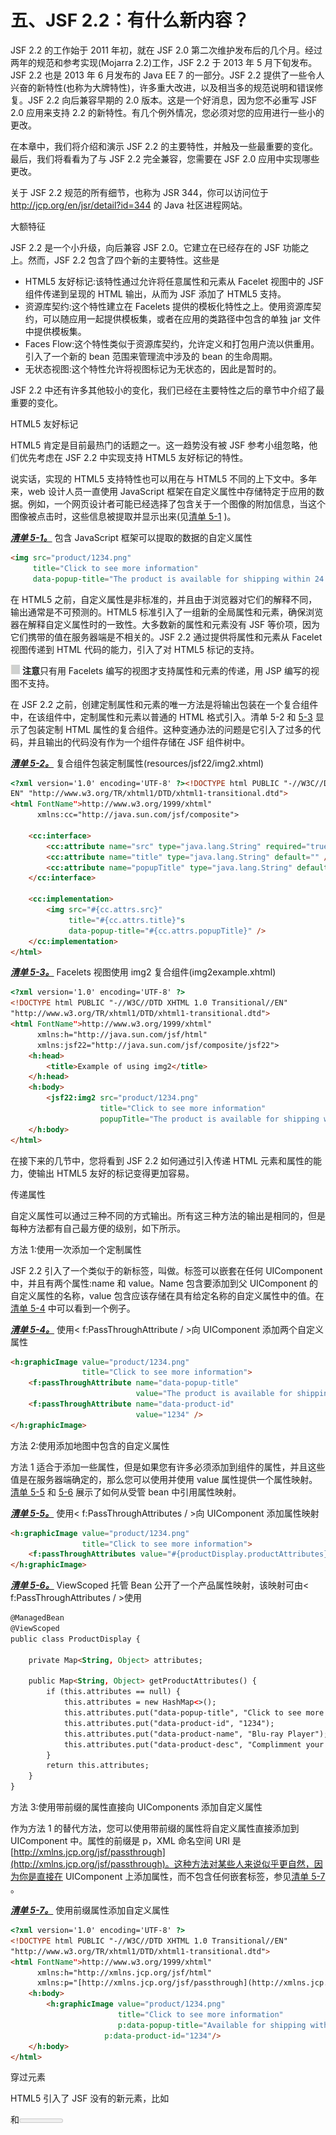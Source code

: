 # 五、JSF 2.2：有什么新内容？

JSF 2.2 的工作始于 2011 年初，就在 JSF 2.0 第二次维护发布后的几个月。经过两年的规范和参考实现(Mojarra 2.2)工作，JSF 2.2 于 2013 年 5 月下旬发布。JSF 2.2 也是 2013 年 6 月发布的 Java EE 7 的一部分。JSF 2.2 提供了一些令人兴奋的新特性(也称为大牌特性)，许多重大改进，以及相当多的规范说明和错误修复。JSF 2.2 向后兼容早期的 2.0 版本。这是一个好消息，因为您不必重写 JSF 2.0 应用来支持 2.2 的新特性。有几个例外情况，您必须对您的应用进行一些小的更改。

在本章中，我们将介绍和演示 JSF 2.2 的主要特性，并触及一些最重要的变化。最后，我们将看看为了与 JSF 2.2 完全兼容，您需要在 JSF 2.0 应用中实现哪些更改。

关于 JSF 2.2 规范的所有细节，也称为 JSR 344，你可以访问位于 http://jcp.org/en/jsr/detail?id=344 的 Java 社区进程网站。

大额特征

JSF 2.2 是一个小升级，向后兼容 JSF 2.0。它建立在已经存在的 JSF 功能之上。然而，JSF 2.2 包含了四个新的主要特性。这些是

*   HTML5 友好标记:该特性通过允许将任意属性和元素从 Facelet 视图中的 JSF 组件传递到呈现的 HTML 输出，从而为 JSF 添加了 HTML5 支持。
*   资源库契约:这个特性建立在 Facelets 提供的模板化特性之上。使用资源库契约，可以随应用一起提供模板集，或者在应用的类路径中包含的单独 jar 文件中提供模板集。
*   Faces Flow:这个特性类似于资源库契约，允许定义和打包用户流以供重用。引入了一个新的 bean 范围来管理流中涉及的 bean 的生命周期。
*   无状态视图:这个特性允许将视图标记为无状态的，因此是暂时的。

JSF 2.2 中还有许多其他较小的变化，我们已经在主要特性之后的章节中介绍了最重要的变化。

HTML5 友好标记

HTML5 肯定是目前最热门的话题之一。这一趋势没有被 JSF 参考小组忽略，他们优先考虑在 JSF 2.2 中实现支持 HTML5 友好标记的特性。

说实话，实现的 HTML5 支持特性也可以用在与 HTML5 不同的上下文中。多年来，web 设计人员一直使用 JavaScript 框架在自定义属性中存储特定于应用的数据。例如，一个网页设计者可能已经选择了包含关于一个图像的附加信息，当这个图像被点击时，这些信息被提取并显示出来(见[清单 5-1](#list1) )。

[***清单 5-1。***](#_list1) 包含 JavaScript 框架可以提取的数据的自定义属性

```html
<img src="product/1234.png"
     title="Click to see more information"
     data-popup-title="The product is available for shipping within 24 hours"/>
```

在 HTML5 之前，自定义属性是非标准的，并且由于浏览器对它们的解释不同，输出通常是不可预测的。HTML5 标准引入了一组新的全局属性和元素，确保浏览器在解释自定义属性时的一致性。大多数新的属性和元素没有 JSF 等价项，因为它们携带的值在服务器端是不相关的。JSF 2.2 通过提供将属性和元素从 Facelet 视图传递到 HTML 代码的能力，引入了对 HTML5 标记的支持。

![image](img/00010.jpeg) **注意**只有用 Facelets 编写的视图才支持属性和元素的传递，用 JSP 编写的视图不支持。

在 JSF 2.2 之前，创建定制属性和元素的唯一方法是将输出包装在一个复合组件中，在该组件中，定制属性和元素以普通的 HTML 格式引入。清单 5-2 和 [5-3](#list3) 显示了包装定制 HTML 属性的复合组件。这种变通办法的问题是它引入了过多的代码，并且输出的代码没有作为一个组件存储在 JSF 组件树中。

[***清单 5-2。***](#_list2) 复合组件包装定制属性(resources/jsf22/img2.xhtml)

```html
<?xml version='1.0' encoding='UTF-8' ?><!DOCTYPE html PUBLIC "-//W3C//DTD XHTML 1.0 Transitional//
EN" "http://www.w3.org/TR/xhtml1/DTD/xhtml1-transitional.dtd">
<html FontName">http://www.w3.org/1999/xhtml"
      xmlns:cc="http://java.sun.com/jsf/composite">

    <cc:interface>
        <cc:attribute name="src" type="java.lang.String" required="true" />
        <cc:attribute name="title" type="java.lang.String" default="" />
        <cc:attribute name="popupTitle" type="java.lang.String" default="" />
    </cc:interface>

    <cc:implementation>
        <img src="#{cc.attrs.src}"
             title="#{cc.attrs.title}"s
             data-popup-title="#{cc.attrs.popupTitle}" />
    </cc:implementation>
</html>
```

[***清单 5-3。***](#_list3) Facelets 视图使用 img2 复合组件(img2example.xhtml)

```html
<?xml version='1.0' encoding='UTF-8' ?>
<!DOCTYPE html PUBLIC "-//W3C//DTD XHTML 1.0 Transitional//EN"
"http://www.w3.org/TR/xhtml1/DTD/xhtml1-transitional.dtd">
<html FontName">http://www.w3.org/1999/xhtml"
      xmlns:h="http://java.sun.com/jsf/html"
      xmlns:jsf22="http://java.sun.com/jsf/composite/jsf22">
    <h:head>
        <title>Example of using img2</title>
    </h:head>
    <h:body>
        <jsf22:img2 src="product/1234.png"
                    title="Click to see more information"
                    popupTitle="The product is available for shipping within 24 hours" />
    </h:body>
</html>
```

在接下来的几节中，您将看到 JSF 2.2 如何通过引入传递 HTML 元素和属性的能力，使输出 HTML5 友好的标记变得更加容易。

传递属性

自定义属性可以通过三种不同的方式输出。所有这三种方法的输出是相同的，但是每种方法都有自己最方便的级别，如下所示。

方法 1:使用<passthroughattribute>一次添加一个定制属性</passthroughattribute>

JSF 2.2 引入了一个类似于<param>的新标签，叫做<passthroughattribute>。标签可以嵌套在任何 UIComponent 中，并且有两个属性:name 和 value。Name 包含要添加到父 UIComponent 的自定义属性的名称，value 包含应该存储在具有给定名称的自定义属性中的值。在[清单 5-4](#list4) 中可以看到一个例子。</passthroughattribute>

[***清单 5-4。***](#_list4) 使用< f:PassThroughAttribute / >向 UIComponent 添加两个自定义属性

```html
<h:graphicImage value="product/1234.png"
                title="Click to see more information">
    <f:passThroughAttribute name="data-popup-title"
                            value="The product is available for shipping within 24 hours" />
    <f:passThroughAttribute name="data-product-id"
                            value="1234" />
</h:graphicImage>
```

方法 2:使用<passthroughattributes>添加地图中包含的自定义属性</passthroughattributes>

方法 1 适合于添加一些属性，但是如果您有许多必须添加到组件的属性，并且这些值是在服务器端确定的，那么您可以使用<passthroughattributes>并使用 value 属性提供一个属性映射。[清单 5-5](#list5) 和 [5-6](#list6) 展示了如何从受管 bean 中引用属性映射。</passthroughattributes>

[***清单 5-5。***](#_list5) 使用< f:PassThroughAttributes / >向 UIComponent 添加属性映射

```html
<h:graphicImage value="product/1234.png"
                title="Click to see more information">
    <f:passThroughAttributes value="#{productDisplay.productAttributes}" />
</h:graphicImage>
```

[***清单 5-6。***](#_list6) ViewScoped 托管 Bean 公开了一个产品属性映射，该映射可由< f:PassThroughAttributes / >使用

```html
@ManagedBean
@ViewScoped
public class ProductDisplay {

    private Map<String, Object> attributes;

    public Map<String, Object> getProductAttributes() {
        if (this.attributes == null) {
            this.attributes = new HashMap<>();
            this.attributes.put("data-popup-title", "Click to see more information");
            this.attributes.put("data-product-id", "1234");
            this.attributes.put("data-product-name", "Blu-ray Player");
            this.attributes.put("data-product-desc", "Complimment your entertainment...");
        }
        return this.attributes;
    }
}
```

方法 3:使用带前缀的属性直接向 UIComponents 添加自定义属性

作为方法 1 的替代方法，您可以使用带前缀的属性将自定义属性直接添加到 UIComponent 中。属性的前缀是 p，XML 命名空间 URI 是[http://xmlns.jcp.org/jsf/passthrough](http://xmlns.jcp.org/jsf/passthrough)。这种方法对某些人来说似乎更自然，因为你是直接在 UIComponent 上添加属性，而不包含任何嵌套标签，参见[清单 5-7](#list7) 。

[***清单 5-7。***](#_list7) 使用前缀属性添加自定义属性

```html
<?xml version='1.0' encoding='UTF-8' ?>
<!DOCTYPE html PUBLIC "-//W3C//DTD XHTML 1.0 Transitional//EN"
"http://www.w3.org/TR/xhtml1/DTD/xhtml1-transitional.dtd">
<html FontName">http://www.w3.org/1999/xhtml"
      xmlns:h="http://xmlns.jcp.org/jsf/html"
      xmlns:p="[http://xmlns.jcp.org/jsf/passthrough](http://xmlns.jcp.org/jsf/passthrough)">
    <h:body>
        <h:graphicImage value="product/1234.png"
                        title="Click to see more information"
                        p:data-popup-title="Available for shipping within 24 hours"
                     p:data-product-id="1234"/>
    </h:body>
</html>
```

穿过元素

HTML5 引入了 JSF 没有的新元素，比如

<section>和<meter>。为了避免页面作者回到编写复合组件的工作中，引入了属性名称空间(jsf)。jsf 名称空间包含通常在 UIComponent 上找到的属性。当使用 jsf 名称空间时，Facelets 会检测到您希望将标记视为 UIComponent，并相应地对其进行映射。在[清单 5-8](#list8) 中，<进度>标签通过使用 jsf:id 属性被转换成 UIComponent。

[***清单 5-8。***](#_list8) 使用 jsf 属性命名空间传递元素

```html
<?xml version='1.0' encoding='UTF-8' ?>
<!DOCTYPE html PUBLIC "-//W3C//DTD XHTML 1.0 Transitional//EN"
"http://www.w3.org/TR/xhtml1/DTD/xhtml1-transitional.dtd">
<html FontName">http://www.w3.org/1999/xhtml"
      xmlns:h="http://xmlns.jcp.org/jsf/html"
      xmlns:jsf="http://xmlns.jcp.org/jsf">
    <h:body>
        <h:form>
            <progress jsf:id="progressbar"
                      value="#{imageGeneration.progress}"
                      max="100" />
        </h:form>
    </h:body>
</html>
```

从技术上来说，Facelets TagDecorator 负责将定制元素视为 UIComponents。在某些情况下，TagDecorator 会识别出与 HTML 标记完全相同的 UIComponent。在[清单 5-9](#list9) 中，HTML 标签和 JSF 标签将产生相同的输出和组件树。如果你喜欢尽可能接近 HTML 来写你的观点，这是对 JSF 的一个很好的补充。

[***清单 5-9。***](#_list9)HTML 和 JSF 标签之间的自动映射

```html
<?xml version='1.0' encoding='UTF-8' ?>
<!DOCTYPE html PUBLIC "-//W3C//DTD XHTML 1.0 Transitional//EN"
"http://www.w3.org/TR/xhtml1/DTD/xhtml1-transitional.dtd">
<html FontName">http://www.w3.org/1999/xhtml"
      xmlns:h="http://xmlns.jcp.org/jsf/html"
      xmlns:jsf="http://xmlns.jcp.org/jsf">
    <h:body>
        <h:form>
            <input type="text" jsf:value="#{registration.firstName}" />
            <h:inputText value="#{registration.lastName}" />
        </h:form>
    </h:body>
</html>
```

资源库契约

JSF 2.0 引入了资源库，级联样式表、javascripts、图像和复合组件驻留在 resources/目录中，或者打包在 JAR 文件的 META-INF/resources 目录中。资源库契约通过引入拥有多个资源库的可能性，将这一特性向前推进了一步。使用资源库契约，您可以将模板映射到应用中的特定视图。例如，您可以为匿名用户和经过身份验证的用户或者应用的不同部分使用单独的模板和资源。与普通资源一样，您可以在 contracts/目录下的应用中包含资源库协定，或者通过将协定打包到 META-INF/contracts 目录下的 JAR 文件中。将 JAR 文件放在 WEB-INF/lib 目录中，应用会自动发现它。

![image](img/00010.jpeg) **提示**为了加快资源库契约的发现，在包含契约的目录中放置一个名为 javax.faces.contract.xml 的文件。目前该文件没有任何内容，但在即将推出的版本中可能会有所改变。

有两种使用合同的方法。第一种方法将通过 URL 模式自动将契约映射到视图上。第二种方法在视图中显式声明契约。这些方法可以结合使用，以获得最大的灵活性。首先，我们将看看如何创建资源库契约；然后，我们将看看在应用中应用它们的两种方法。

资源库契约的目标是使一组模板可用，这些模板可由不知道可用资源库契约中正在使用的确切模板的模板客户端重用。因此，资源库契约应该使用相同的模板和内容区域名称。也就是说，模板文件必须具有相同的文件名，并且<insert>标记必须使用相同的名称。</insert>

例如，我们将在一个应用中创建两个合同。第一个合同在[清单 5-10](#list10) 和[清单 5-11](#list11) 实施，第二个合同在[清单 5-12](#list12) 和[清单 5-13](#list13) 实施。两个模板的区别在于配色方案和帮助文本。

[***清单 5-10。***](#_list10) 文件结构中的"基础"资源库合同应用目录

```html
| contracts/
| contracts/basic/page-template.xhtml
| contracts/basic/layout.css
| contracts/basic/page.css
```

[***清单 5-11。***](#_list11) 合同目录/基础/页面-模板. xhtml

```html
<?xml version='1.0' encoding='UTF-8' ?>
<!DOCTYPE html PUBLIC "-//W3C//DTD XHTML 1.0 Transitional//EN"
"http://www.w3.org/TR/xhtml1/DTD/xhtml1-transitional.dtd">
<html FontName">http://www.w3.org/1999/xhtml"
      xmlns:p="http://xmlns.jcp.org/jsf/passthrough"
      xmlns:jsf="http://xmlns.jcp.org/jsf"
      xmlns:ui="http://xmlns.jcp.org/jsf/facelets"
      xmlns:h="http://xmlns.jcp.org/jsf/html">

    <h:head>
        <h:outputStylesheet name="page.css" />
        <h:outputStylesheet name="layout.css" />
        <title><ui:insert name="page-title" /></title>
    </h:head>

    <h:body>
        <div id="top" class="top">
            <ui:insert name="top" />
        </div>

        <div id="content" class="center_content">
            <ui:insert name="content" />
        </div>
    </h:body>
</html>
```

[***清单 5-12。***](#_list12) 文件结构资源库合同后添加一个"基本-附加"合同

```html
| contracts/
| contracts/basic/page-template.xhtml
| contracts/basic/layout.css
| contracts/basic/page.css
| contracts/basic-plus/page-template.xhtml
| contracts/basic-plus/layout.css
| contracts/basic-plus/page.css
| contracts/basic-plus/logo.png
```

[***清单 5-13。***](#_list13) 合同目录/基础-附加/页面-模板. xhtml

```html
<?xml version='1.0' encoding='UTF-8' ?>
<!DOCTYPE html PUBLIC "-//W3C//DTD XHTML 1.0 Transitional//EN"
"http://www.w3.org/TR/xhtml1/DTD/xhtml1-transitional.dtd">
<html FontName">http://www.w3.org/1999/xhtml"
      xmlns:p="http://xmlns.jcp.org/jsf/passthrough"
      xmlns:jsf="http://xmlns.jcp.org/jsf"
      xmlns:ui="http://xmlns.jcp.org/jsf/facelets"
      xmlns:h="http://xmlns.jcp.org/jsf/html">

    <h:head>
        <h:outputStylesheet name="page.css" />
        <h:outputStylesheet name="layout.css" />
        <title><ui:insert name="page-title" /></title>
    </h:head>

    <h:body>
        <div id="top" class="top">
           <h:graphicImage id="logo" name="logo.png" />
            <ui:insert name="top" />
        </div>

        <div id="help" class="left">
            Welcome to JSF 2.2\. This example demonstrates how to use Resource Library Contracts.
        </div>

        <div id="content" class="right ">
            <ui:insert name="content" />
        </div>

        <div id="top" class="top">
           You can find more information about JSF 2.2 at the
            <a href="http://jcp.org/en/jsr/detail?id=344">JCP website</a>
       </div>
    </h:body>
</html>
```

从[清单 5-11](#list11) 中可以看出，资源库契约模板就像普通的 Facelets 模板一样。由于这个模板将是我们合同的基础，我们必须记下并重用模板文件名以及内容区域。也就是说，我们的模板文件必须命名为 page-template.xhtml，并且我们必须坚持使用<ui:insert name = " page-title "/>来插入页面的标题，< ui:insert name="top" / >来插入页面的页眉，< ui:insert name="content" / >来插入页面的内容。您可以自由地更改资源库合同中的所有内容，包括样式表和图像。我们资源库契约的唯一名称是/contracts 下的目录名，也就是 basic。要创建另一个资源库契约，只需在/contracts 下创建一个具有唯一名称的目录，其中包含同名的模板。[清单 5-12](#list12) 显示了在创建了基本加合同之后合同目录的结构。

正如您在[清单 5-13](#list13) 中看到的，模板名称是相同的(page-template.xhtml)，内容区域也是相同的(page-title，top，content)。basic 和 basic-plus 遵循相同的约定，可以由相同的模板客户端使用。

资源库契约已经就绪，可以使用了。

方法 1:通过 URL 模式在视图上映射契约

可以通过 URL 模式指定使用哪个契约 。当您希望将不同的资源库应用于不同的部分或访问级别时，这很有用。例如，您可能希望对匿名用户和管理员应用单独的资源库。您可以将资源库契约映射到 applications 标记内 faces-config.xml 中的视图。

在[清单 5-14](#list14) 中，当访问/admin 下的视图时，应用基本的资源库契约。所有其他视图都使用 basic-plus 资源库，其中包含更多帮助信息。

[***清单 5-14。***](#_list14) 对通过/admin/*访问的视图和其余视图应用单独的契约

```html
<?xml version='1.0' encoding='UTF-8'?>
<faces-config version="2.2"
              FontName">http://xmlns.jcp.org/xml/ns/javaee"
              xmlns:xsi="http://www.w3.org/2001/XMLSchema-instance"
              xsi:schemaLocation="http://xmlns.jcp.org/xml/ns/javaee
http://xmlns.jcp.org/xml/ns/javaee/web-facesconfig_2_2.xsd">

    <application>

        <resource-library-contracts>

            <contract-mapping>
                <url-pattern>/admin/*</url-pattern>
                <contracts>basic</contracts>
            </contract-mapping>

            <contract-mapping>
                <url-pattern>*</url-pattern>
                <contracts>basic-plus</contracts>
            </contract-mapping>

        </resource-library-contracts>

    </application>
</faces-config>
```

![image](img/00010.jpeg) **提示**可以将多个合同映射到一个映射。在这种情况下，它将依次检查每个合同，寻找所需的模板。一旦找到模板，它将停止处理其他合同。

**方法二:在每个视图**上指定合同

 **通过在每个视图上指定契约，您可以让您的应用由用户来设置皮肤。也就是说，您可以允许用户选择为您的应用应用哪个合同。通过将视图包含在一个<view>标签中，您可以将合同应用到模板客户端，在标签中，您可以指定要在合同属性中应用的合同名称，例如<view contracts="basic">。您可以替换视图契约的显式声明，但是使用 EL 绑定，例如<view contracts="#{userSession.contract}">，如清单 5-15 和清单 5-16 所示。</view></view></view>

[***清单 5-15。***](#_list15) 允许用户选择要应用到视图的合同

```html
<?xml version='1.0' encoding='UTF-8' ?>
<!DOCTYPE html PUBLIC "-//W3C//DTD XHTML 1.0 Transitional//EN"
"http://www.w3.org/TR/xhtml1/DTD/xhtml1-transitional.dtd">
<html FontName">http://www.w3.org/1999/xhtml"
      xmlns:h="http://xmlns.jcp.org/jsf/html"
      xmlns:ui="http://xmlns.jcp.org/jsf/facelets"
      xmlns:f="http://xmlns.jcp.org/jsf/core"
      xmlns:p="http://xmlns.jcp.org/jsf/passthrough">
    <f:view contracts="#{userSession.contract}">
        <ui:composition template="/page-template.xhtml">
            <ui:define name="page-title">Welcome to JSF 2.2</ui:define>
            <ui:define name="content">
                <h:form>
                    Select a template
                    <h:selectOneRadio value="#{userSession.contract}" layout="pageDirection" required="true">
                        <f:selectItem itemValue="basic" itemLabel="Basic" />
                        <f:selectItem itemValue="basic-plus" itemLabel="Basic Plus" />
                    </h:selectOneRadio>
                    <h:commandButton value="Save" />
                </h:form>
            </ui:define>
            <ui:define name="top">Template: #{userSession.contract}</ui:define>
        </ui:composition>
    </f:view>
</html>
```

[***清单 5-16。***](#_list16) 会话范围的托管 Bean 用于存储选中的合同

```html
import javax.faces.bean.ManagedBean;
import javax.faces.bean.SessionScoped;

@ManagedBean
@SessionScoped
public class UserSession {

    private String contract = "basic";

    public String getContract() {
        return contract;
    }

    public void setContract(String contract) {
        this.contract = contract;
    }
}
```

清单 5-16 可以扩展为从 cookie 或数据库中选择合同，这样用户就不必每次使用应用时都选择要应用的合同。

将合同映射到视图的方法取决于您的应用需求。您可以混合使用这两种方法来获得最大的灵活性。

面流

自从引入 JavaServer Faces 以来，开发人员一直抱怨缺少对覆盖用户流的范围的支持，比如向导和多步注册表单。在 JSF 2.0 中，引入了@ViewScope 注释来支持在同一视图中的可变持久性。@ConversationScoped 是在 JSF 2.0 中为 CDI(组件依赖注入)bean 引入的，通过将 javax . enterprise . context . conversation 接口注入受管 bean，可以开始和结束长时间运行的对话。使用@ViewScope 和@ConversationScoped scopes，您可以实现多步注册表单和向导，但是一旦实现，您会发现最终产品相当分散，不容易重用。Faces flows 通过提供一个完全集成的解决方案来解决这些缺点，在这个解决方案中，您可以在一个受托管 beanss 支持的流定义中指定多个用户流，受托管 bean 用@FlowScoped 进行了注释，并且能够将流打包到单独的目录和 JAR 中。流还可以使用入站和出站参数进行交互。

![image](img/00010.jpeg) **注意** @FlowScoped 是一个 CDI 作用域，因此您必须在您的应用中启用 CDI，方法是将 beans.xml 包含在 WEB-INF/目录中，或者如果流被打包在 JAR 中，则包含在 META-INF/目录中。

流程定义

您可以在 XML 文件(与其他流文件以-flow.xml 为后缀)中定义流，也可以在用@FlowDefinition 注释的类中定义流。在用@FlowDefinition 注释的类中，您使用 FlowBuilder API 指定流，而 XML 文件使用[http://xmlns.jcp.org/jsf/flow](http://xmlns.jcp.org/jsf/flow)XML 名称空间和模式定义流。使用 FlowBuilder 的好处是，您可以完全编程控制如何定义流。也就是说，您可以基于运行时信息构建您的流。缺点是，不像 XML 版本，仅仅通过查看代码来快速获得流程的概述要困难得多。[清单 5-17](#list17) 显示了用 XML 表达的流程定义。

[***清单 5-17。***](#_list17)XML 中的流程定义

```html
<!DOCTYPE html>

<html FontName">http://www.w3.org/1999/xhtml"
      xmlns:f="http://java.sun.com/jsf/core"
      xmlns:j="http://java.sun.com/jsf/flow">

    <f:metadata>

        <j:faces-flow-definition id="newEntryFlow">

            <!-- Method to execute when the flow is initialized -->
            <j:initializer>#{addressBook.newEntry}</j:initializer>

            <!-- Specifies the first node of the flow -->
            <j:start-node>newEntryStart</j:start-node>

            <!-- Using a switch you can dynamically determine the next node -->
            <j:switch id="newEntryStart">

                <!-- Go to newEntryHelp if this is the first time the user
                     is using the wizard -->
                <j:navigation-case>
                    <j:if>#{addressBook.newEntryFirstTime}</j:if>
                    <j:from-outcome>newEntryHelp</j:from-outcome>
                </j:navigation-case>

                <!-- Go to basicDetails if this is not the first time that
                     the user has used the wizard -->
                <j:navigation-case>
                    <j:if>#{!addressBook.newEntryFirstTime}</j:if>
                    <j:from-outcome>basicDetails</j:from-outcome>
                </j:navigation-case>
            </j:switch>

             <j:view id="newEntryHelp">
                <j:vdl-document>newEntryHelp.xhtml</j:vdl-document>
            </j:view>

            <j:view id="basicDetails">
                <j:vdl-document>create-entry-1.xhtml</j:vdl-document>
            </j:view>

            <j:view id="contactDetails">
                <j:vdl-document>create-entry-2.xhtml</j:vdl-document>
            </j:view>

            <j:view id="contactPhoto">
                <j:vdl-document>create-entry-3.xhtml</j:vdl-document>
            </j:view>

            <!-- The flow can end by navigating to the cancel flow -->
            <j:faces-flow-return id="cancel">
                <j:navigation-case>
                    <j:from-outcome>/cancel</j:from-outcome>
                </j:navigation-case>
            </j:faces-flow-return>

            <!-- Method to execute when the flow has ended -->
            <j:finalizer>#{addressBook.newEntryFinished}</j:finalizer>

        </j:faces-flow-definition>

    </f:metadata>
</html>
```

**开始和结束流程**

您可以通过在一个动作中调用流的 ID 来启动流。您可以通过返回流程定义中 faces-flow-return 中定义的结果来结束流程。清单 5-18 显示了如何使用命令链接来开始和结束一个流程。

[***清单 5-18。***](#_list18) 您可以通过将流 ID 设置为 UICommand 的动作来启动新的流

```html
<h:commandLink value="Click to add a new entry in the address book" action="newEntryFlow" />
<h:commandLink value="Cancel creating a new entry" action="/cancel" />
```

遍历流程并存储数据

流量数据有两种存储方式 。您可以将它作为属性存储在用@FlowScoped 注释的 CDI beans 上，如[清单 5-19](#list19) 所示，或者您可以将数据添加到流映射中，该映射保存您放入的任何数据，如[清单 5-20](#list20) 所示。一旦流程结束，地图将被清除。

[***清单 5-19。***](#_list19) 流作用域 Bean 控制逻辑和存储数据

```html
@Named
@FlowScoped(id = "newEntryFlow")
public class AddressBook implements Serializable {

    private AddressBookEntry entry;

    /**
     * Initialiser for the flow.
     */
    public void newEntry() {
       this.entry = new AddressBookEntry();
       ...
    }

    /**
     * Determines if this is the first time the new entry flow is being used.
     */
    public boolean isNewEntryFirstTime() {
       ...
    }

    public AddressBookEntry getEntry() {
       return this.entry;
    }
}
```

[***清单 5-20。***](#_list20) flowScope 可以用来存储任何一种流动期间的物体

```html
<!DOCTYPE html>
<html FontName">http://www.w3.org/1999/xhtml"
      xmlns:h="http://xmlns.jcp.org/jsf/html">

    <head>
        <title>Enter your name</title>
    </head>
    <body>
        <h:form>

            <h:outputLabel for="firstName" value="First name: " />
            <h:inputText id="firstName" value="#{flowScope.firstName}" />
            <h:outputLabel for="LastName" value="Last name: " />
            <h:inputText id="lastName" value="#{flowScope.lastName}" />

            <h:commandButton value="Next" action="contactDetails" />
            <h:commandButton value="Cancel" action="cancel" />
        </h:form>
    </body>
</html>
```

**包装**

流资源可以驻留在 web 应用中 web 根目录下的目录中，如[清单 5-21](#list21) 所示，也可以打包在一个 JAR 文件中，然后放在/WEB-INF/lib 中，如[清单 5-22](#list22) 所示。页面作者不需要担心流资源如何与应用打包在一起。流资源的引用是相同的，不管它们是如何打包的。

[***清单 5-21。***](#_list21) 驻留在 Web 应用内部的几个流的文件布局

```html
| newEntryFlow/newEntryFlow-flow.xml
| newEntryFlow/newEntryHelp.xhtml
| newEntryFlow/create-entry-1.xhtml
| newEntryFlow/create-entry-2.xhtml
| newEntryFlow/create-entry-3.xhtml
| modifyEntryFlow/modifyEntryFlow-flow.xml
| modifyEntryFlow/modifyEntryHelp.xhtml
| modifyEntryFlow/modify-entry-1.xhtml
| modifyEntryFlow/modify-entry-2.xhtml
| modifyEntryFlow/modify-entry-3.xhtml
```

[***清单 5-22。***](#_list22) 驻留在 JAR 文件中的流的文件布局

```html
| META-INF/flows/beans.xml
| META-INF/faces-config.xml
| META-INF/flows/newEntryFlow/newEntryFlow-flow.xml
| META-INF/flows/newEntryFlow/newEntryHelp.xhtml
| META-INF/flows/newEntryFlow/create-entry-1.xhtml
| META-INF/flows/newEntryFlow/create-entry-2.xhtml
| META-INF/flows/newEntryFlow/create-entry-3.xhtml
| META-INF/flows/modifyEntryFlow/modifyEntryFlow-flow.xml
| META-INF/flows/modifyEntryFlow/modifyEntryHelp.xhtml
| META-INF/flows/modifyEntryFlow/modify-entry-1.xhtml
| META-INF/flows/modifyEntryFlow/modify-entry-2.xhtml
| META-INF/flows/modifyEntryFlow/modify-entry-3.xhtml
| myflow/NewEntryFlow.class
| myflow/ModifyEntryFlow.class
```

无状态视图

当请求视图时，JSF 通常会检查状态的副本是否可用(在服务器或客户机上，具体取决于 javax . faces . state _ SAVING _ METHOD 上下文参数的值)。如果请求的视图不存在，则创建该视图，并存储视图中组件的详细信息，供以后检索和处理。在某些情况下，视图可能已经过期，您将会收到可怕的视图过期异常。在高负载应用中，保存和恢复视图所涉及的所有处理都会产生不必要的开销。JSF 2.2 引入了一个简单但强大的特性，叫做无状态视图。使用无状态视图，您可以指定其状态不应被管理的视图。相反，每次请求视图时，视图的状态都被设置为初始状态。通过将<view>上的 transient 属性设置为 true，可以将视图标记为无状态。当使用无状态视图时，应该注意不要依赖任何基于状态的作用域，比如@ViewScope 和@SessionScope。将这些作用域与无状态视图结合使用最终会导致不可预知的行为。启用 JSF 开发模式后，当您组合基于状态的范围和无状态视图时，您将在页面底部看到警告。请注意，无状态视图并不意味着您可以将数据存储在支持 bean 中。事实上，如果您想在使用无状态视图时持久化任何数据，就必须将数据存储在托管 beans 中。无状态视图的一个经典例子是登录页面。登录页面不跟踪状态，只需要在受管 bean 中存储用户名和密码等信息(对于容器管理的安全性，甚至不需要受管 bean 来保存用户输入)。清单 5-23 展示了一个时事通讯注册页面的无状态视图的例子。一旦页面被提交，就没有必要保留视图，因此它是无状态视图的一个很好的候选。</view>

[***清单 5-23。***](#_list23) 无状态查看报名简讯

```html
<?xml version='1.0' encoding='UTF-8' ?>
<!DOCTYPE html PUBLIC "-//W3C//DTD XHTML 1.0 Transitional//EN"
"http://www.w3.org/TR/xhtml1/DTD/xhtml1-transitional.dtd">
<html FontName">http://www.w3.org/1999/xhtml"
      xmlns:h="http://xmlns.jcp.org/jsf/html"
      xmlns:ui="http://xmlns.jcp.org/jsf/facelets"
      xmlns:f="http://xmlns.jcp.org/jsf/core">
    <f:view transient="true">
        <ui:composition template="/page-template.xhtml">
            <ui:define name="page-title">Newsletter Sign-up</ui:define>
            <ui:define name="content">
                <h:form>
                    Your e-mail address:
                    <h:inputText value="#{newsletterSubscription.email}" />
                    <h:commandButton action="#{newsletterSubscription.subscribe}"
                                     value="Subscribe" />
                    <h:commandButton action="#{newsletterSubscription.unsubscribe}"
                                     value="Unsubscribe" />
                </h:form>
            </ui:define>

        </ui:composition>
    </f:view>
</html>
```

![image](img/00010.jpeg) **警告**无状态视图是一个全新的特性，并不是所有的组件都经过了彻底的测试，在某些情况下这可能会导致不可预知的行为。在对第三方 JSF 组件库使用无状态视图时，应该特别小心。

其他重大变化

除了大型功能之外，还有许多较小的增强。以下是最重要的小变化的总结。

UIData **支持集合接口，不支持列表**

从 UIData 派生的组件现在支持 java.util.Collections 作为内部数据模型。在 JSF 2.2 之前，java.util.List 是唯一受支持的集合。这一变化表明 ORM 通常使用 java.util.Set 集合来映射相关数据。

WAI-ARIA 支持

JSF 2.2 在 HTML 组件上实现了角色属性，以支持 Web 可访问性倡议——可访问的富互联网应用套件(WAI-ARIA)。角色属性用于描述 HTML 标签的用途。更多关于 WAI-ARIA 的信息可以在 http://www.w3.org/WAI/intro/aria 的[找到。](http://www.w3.org/WAI/intro/aria)[清单 5-24](#list24) 展示了一个如何使用角色属性给面板网格添加含义的例子。

[***清单 5-24。***](#_list24) 表示 panelGrid(表格)是包含选项的菜单

```html
<h:panelGrid role="menu">
    <h:commandLink role="menuitem"value="Home" action="/home" />
    <h:commandLink role="menuitem"value="Registration" action="/registration" />
    ...
</h:panelGrid>
```

<viewaction></viewaction>

JSF 2.2 引入了一个新的视图元数据标签<viewaction>。标记的目的是允许在呈现响应之前进行预处理。预处理可以包括从数据库获取数据或者检查改变导航流的条件。例如，您可以使用 viewAction 从数据库中加载要显示的实体。如果数据库中不存在请求的实体，您可以将用户重定向到一个视图，表明该文件不再存在。[清单 5-25](#list25) 显示了一个 Facelets 文件，它有一个 viewAction，在查看页面时加载一条记录。</viewaction>

[***清单 5-25。***](#_list25) Facelet 视图使用 f:viewAction 加载记录进行显示

```html
<?xml version='1.0' encoding='UTF-8' ?>
<!DOCTYPE html PUBLIC "-//W3C//DTD XHTML 1.0 Transitional//EN"
"http://www.w3.org/TR/xhtml1/DTD/xhtml1-transitional.dtd">
<html FontName">http://www.w3.org/1999/xhtml"
      xmlns:h="http://java.sun.com/jsf/html"
      xmlns:f="http://java.sun.com/jsf/core">
    <f:view>
        <f:metadata>
            <f:viewParam name="id" value="#{recordDisplay.id}" />
            <f:viewAction execute="#{recordDisplay.load}" onPostback="false" />
        </f:metadata>
    </f:view>
    <h:head>
        <title>View Record #{recordDisplay.id}</title>
    </h:head>
    <h:body>
        <h1>Record ##{recordDisplay.id}</h1>
        <h:panelGrid columns="2">
            <h:outputText value="Name:" />
            <h:outputText value="#{recordDisplay.record.name}" />
            <h:outputText value="Description:" />
            <h:outputText value="#{recordDisplay.record.description}" escape="false" />
        </h:panelGrid>

    </h:body>
</html>
```

[清单 5-26](#list26) 包含当试图访问一个不存在的记录时应该使用的导航规则。该规则规定，如果返回 false，浏览器应该被重定向到/not-found.xhtml 文件。

[***清单 5-26。***](#_list26)faces-config . XML 中的导航案例，如果无法加载实体，该案例会重定向用户

```html
<faces-config>
    <navigation-rule>
        <navigation-case>
            <from-action>#{recordDisplay.load}</from-action>
            <from-outcome>false</from-outcome>
            <to-view-id>/not-found.xhtml</to-view-id>
            <redirect />
        </navigation-case>
    </navigation-rule>
</faces-config>
```

[清单 5-27](#list27) 是包含导航规则中使用的逻辑的受管 bean。它还是被访问的 Facelets 视图的后台 bean。

[***清单 5-27。***](#_list27) 用于加载记录的动作方法，如果记录被加载则发出信号

```html
@ManagedBean
@RequestScoped
public class RecordDisplay {

    @EJB private RecordService recordService;
    private Long id;
    private Record record;

    public Long getId() {
        return id;
    }

    /**
     * Used by f:viewParam to set the ID of the record to load.
     *
     * @param id Unique identifier of the record to load
     */
    public void setId(Long id) {
        this.id = id;
    }

    /**
     * Loads the record with the ID specified in the viewParam.
     *
     * @return true if the record was loaded successfully, otherwise false if it wasn’t found
     */
    public boolean load() {
        try {
            record = recordService.findById(this.id);
            return true;
        } catch (EntityNotFoundException ex) {
            return false;
        }
    }
}
```

该功能与<event type="preRenderView">非常相似，但有几点不同:</event>

*   使用<event type="preRenderView">，开发者有责任在先决条件失败的情况下重定向导航。</event>
*   <event type="preRenderView">在组件树生成后执行(即在渲染响应阶段)，而<viewaction>在组件树生成前执行(即在应用阶段)。</viewaction></event>

文件上传

最后，在 JSF 几乎十年没有标准文件上传组件之后，JSF 2.2 引入了<inputfile>组件。在 JSF 2.2 之前，开发者必须开发自己的文件上传组件或者使用组件库，比如 RichFaces 或者 PrimeFaces。作为 JSF 2.2 的附加功能，文件上传组件还支持 Ajax 请求中的文件上传。</inputfile>

使用该组件相当简单。在 enctype 设置为“multipart/form-data”的表单中包含<inputfile>标记。将<inputfile>的 value 属性设置为 javax.servlet.http.Part 类型的对象。在提交表单时，用户选择的文件被传输到服务器，并且通过 getInputStream()方法在 Part 对象中可以获得对该文件的引用。您可以使用<inputfile>标签上的 validator 属性为文件上传添加验证。在 validator 中，您可以检查文件大小、内容类型、文件名、文件内容以及请求中随文件一起发送的任何其他头。要在 Ajax 请求中上传文件，只需将标记添加到提交表单的<commandbutton>中。</commandbutton></inputfile></inputfile></inputfile>

例如，[清单 5-28](#list28) 显示了一个包含输入文件组件的表单。该示例通过在启动上传的 commandButton 中包含 f:ajax 组件来使用 Ajax 上传文件。

[***清单 5-28。***](#_list28) 将照片上传到托管 Bean 的表单

```html
<h:form id="frm-photo-upload"
enctype="multipart/form-data">
    <h:outputLabel for="photo" value="Please select your photo and click Upload Photo" />
    <h:inputFile id="photo" value="#{myProfile.photo}" validator="#{myProfile.validatePhoto}" />
    <h:commandButton value="Upload Photo" action="#{myProfile.uploadPhoto}">
        <!-- Remove the f:ajax tag for plain old file upload -->
        <f:ajax execute="photo" render="@all" />
    </h:commandButton>
    <h:messages />
</h:form>
```

清单 5-29 是上传表单的管理 bean。它包含用于验证上传的文件是一个图像并且大小小于 2 MB 的方法，以及一个上传方法，其中上传的文件的内容是使用来自 Apache Commons IO 项目的 IOUtils 类提取的。 [<sup class="calibre18">1</sup>](#Fn1)

[***清单 5-29。***](#_list29) 托管 Bean 接收并处理文件上传

```html
import java.io.IOException;
import javax.ejb.EJB;
import javax.faces.bean.ManagedBean;
import javax.faces.bean.RequestScoped;
import javax.servlet.http.Part;
import org.apache.commons.io.IOUtils;

@ManagedBean
@RequestScoped
public class MyProfile {
    @EJB    private UserProfileService userProfileService;
    private UserProfile userProfile;
    private Part photo;

    public String uploadPhoto() throws IOException {
        // Uploading file. You don't have to do anything here, but you could
        // use it for post processing.  Don't use this method for validating
        // the uploaded file.

        byte[] photoContents = IOUtils.toByteArray(photo.getInputStream());
        userProfileService.savePhoto(userProfile, photoContents);

        FacesContext.getCurrentInstance().addMessage("frm-photo-upload",
            new FacesMessage(FacesMessage.SEVERITY_INFO, "Photo uploaded successfully",
                "Name: " + photo.getName() + " Size: " + (photo.getSize()/1024) + " KB"));

        return "/photo-uploaded";
    }

    /**
     * Validator for checking that the file uploaded is a photo and that the file
     * size is less than 2MB.
     */
    public void validatePhoto(FacesContext ctx, UIComponent comp, Object value)  {
        // List of possible validation errors
        List<FacesMessage> msgs = new ArrayList<>();

        // Retrieve the uploaded file from passed value object
        Part photo = (Part)value;

        // Ensure that the file is an image
        if (!"image/".startsWith(file.getContentType())) {
           msgs.add(new FacesMessage("The uploaded file must be an image"));
        }

        // Ensure that the file is less than 2 MB
        if (file.getSize() > 2048) {
            msgs.add(new FacesMessage("The uploaded file is larger than 2MB"));
        }

        // Determine if a validation exception should be thrown
        if (!msgs.isEmpty()) {
           throw new ValidatorException(msgs);
        }
    }

    public Part getPhoto() {
        return photo;
    }

    public void setPhoto(Part photo) {
        this.photo = photo;
    }

    public UserProfile getUserProfile() {
        return this.userProfile;
    }

    public void setUserProfile(UserProfile userProfile) {
        this.userProfile = userProfile;
    }
}
```

Ajax 请求延迟

在 JSF 2.2 中，延迟属性被添加到了标签中。该属性接受一个整数，该整数包含 Ajax 请求执行前等待的毫秒数。当用户使用键盘输入 Ajax 时，这非常有用。它不是在用户输入一个键时立即执行请求，而是在执行请求之前等待几毫秒，看看是否输入了另一个键。如果输入另一个键，前面的 Ajax 请求被取消，只执行最后一个请求。清单 5-30 展示了一个 Ajax 请求在按下一个键后被延迟 1.5 秒的例子，让用户有时间在发送请求前完成输入。

[***清单 5-30。***](#_list30) 将 Ajax 请求延迟 1.5 秒

```html
<h:inputText value="#{registrationBean.username}" >
    <f:ajax event="keyup" delay="1500"render="confirmation" />
</h:inputText>
<h:outputText id="confirmation" value="#{registrationBean.confirmationMsg}" />
```

新的 XML 名称空间

在前面的例子中，您可能已经注意到，JSF 2.2 引入了新的 XML 名称空间。旧的名称空间以 http://java.sun.com 的[开始，而新的名称空间以 http://xmlns.jcp.org 的](http://java.sun.com)[开始。旧的名称空间现在仍然有效，但是看起来在未来的版本中将会被删除。新的 XML 名称空间在](http://xmlns.jcp.org)[表 5-1](#Tab1) 中列出。

[表 5-1](#_Tab1) 。JSF 图书馆的新 XML 名称空间

| 

图书馆

 | 

老 URI

 | 

新建 URI

 |
| --- | --- | --- |
| 复合组件 | `http://java.sun.com/jsf/composite` | `http://xmlns.jcp.org/jsf/composite` |
| 面孔核心 | `http://java.sun.com/jsf/core` | `http://xmlns.jcp.org/jsf/core` |
| Faces HTML | `http://java.sun.com/jsf/html` | `http://xmlns.jcp.org/jsf/html` |
| JSTL 核心 | `http://java.sun.com/jsp/jstl/core` | `http://xmlns.jcp.org/jsp/jstl/core` |
| JSTL 函数 | `http://java.sun.com/jsp/jstl/functions` | `http://xmlns.jcp.org/jsp/jstl/functions` |
| Facelets 模板 | `http://java.sun.com/jsf/facelets` | `http://xmlns.jcp.org/jsf/facelets` |
| 传递属性 | `http://java.sun.com/jsf/passthrough` | `http://xmlns.jcp.org/jsf/passthrough` |
| 传递元素 | `http://java.sun.com/jsf` | `http://xmlns.jcp.org/jsf` |

新的 XML 名称空间应用于清单 5-31 中的空 Facelets 文件。

[***清单 5-31。***](#_list31) Facelet 视图使用了新的 XML 名称空间

```html
<html FontName">http://www.w3.org/1999/xhtml"
      xmlns:cc="http://xmlns.jcp.org/jsf/composite"
      xmlns:f="http://xmlns.jcp.org/jsf/core"
      xmlns:h="http://xmlns.jcp.org/jsf/html"
      xmlns:c="http://xmlns.jcp.org/jsp/jstl/core"
      xmlns:fn="http://xmlns.jcp.org/jsp/jstl/functions"
      xmlns:ui="http://xmlns.jcp.org/jsf/facelets"
      xmlns:p="http://xmlns.jcp.org/jsf/passthrough"
      xmlns:jsf="http://xmlns.jcp.org/jsf">
</html>
```

向后兼容性

有两个问题影响了向后兼容性,根源在于 JSF 早期版本中不明确的规范。大多数应用将完全不受这两个问题的影响，但是如果您的应用受到影响，下面将描述这些问题。

第一个问题是由于规范中的一个错误，其中异常以静默方式结束(javax . faces . event . methodexpressionvalueechangelistener . processValueChange()和 javax . faces . event . methodexpressionlistener . process action())。随着 JSF 2.2 规范的澄清，以前被吞咽的异常现在被扔给异常处理程序。任何依赖于被吞咽的异常的应用都必须实现一个安全措施，以避免异常无法处理。

第二个问题是由于基于先前 JSF 规范的意外行为。在 JSF 2.2 中，规范被阐明，因此一些返回类型必须改变。具体来说，它是在访问复合接口内复合组件的属性时返回的 PropertyDescriptors。getValue()和 getValue(java.lang.String)现在将分别返回 javax.el.ValueExpression 和 java.lang.Class。任何直接访问 PropertyDescriptors 的应用都必须考虑已更改的返回类型。

摘要

尽管 JSF 2.2 对 JSF 来说并不是一个重大的改进，但很明显 2.2 版本提供了许多社区多年来一直要求的新功能和变化。值得注意的是四大特色，包括 HTML5 友好标记、资源库契约、faces flows 和无状态视图。在其他重大变化中，我们关注了最终进入 JSF 核心的文件上传组件。文件上传组件不仅支持传统的文件上传，还支持基于 Ajax 的上传。

想要升级他们的 JSF 2.0 和 2.1 应用的开发者几乎可以无缝升级。如“向后兼容性”一节所述，很少有问题会破坏向后兼容性，据估计，受影响的应用也很少。

Apache Commons IO 项目是一个使用 IO 功能的库的集合。该项目可以在以下网址找到:【http://commons.apache.org/proper/commons-io/ T4】**</meter> </section>